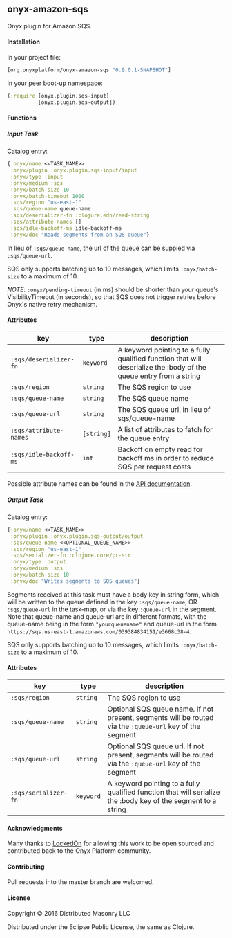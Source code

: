 ## onyx-amazon-sqs

Onyx plugin for Amazon SQS.

#### Installation

In your project file:

```clojure
[org.onyxplatform/onyx-amazon-sqs "0.9.0.1-SNAPSHOT"]
```

In your peer boot-up namespace:

```clojure
(:require [onyx.plugin.sqs-input]
          [onyx.plugin.sqs-output])
```

#### Functions

##### Input Task

Catalog entry:

```clojure
{:onyx/name <<TASK_NAME>>
 :onyx/plugin :onyx.plugin.sqs-input/input
 :onyx/type :input
 :onyx/medium :sqs
 :onyx/batch-size 10
 :onyx/batch-timeout 1000
 :sqs/region "us-east-1"
 :sqs/queue-name queue-name
 :sqs/deserializer-fn :clojure.edn/read-string
 :sqs/attribute-names []
 :sqs/idle-backoff-ms idle-backoff-ms
 :onyx/doc "Reads segments from an SQS queue"}
```

In lieu of `:sqs/queue-name`, the url of the queue can be suppied via `:sqs/queue-url`.

SQS only supports batching up to 10 messages, which limits `:onyx/batch-size` to a maximum of 10.

*NOTE*: `:onyx/pending-timeout` (in ms) should be shorter than your queue's VisibilityTimeout (in seconds), so that SQS does not trigger retries before Onyx's native retry mechanism.

#### Attributes

|key                           | type      | description
|------------------------------|-----------|------------
|`:sqs/deserializer-fn`        | `keyword` | A keyword pointing to a fully qualified function that will deserialize the :body of the queue entry from a string
|`:sqs/region`                 | `string`  | The SQS region to use
|`:sqs/queue-name`             | `string`  | The SQS queue name
|`:sqs/queue-url`              | `string`  | The SQS queue url, in lieu of sqs/queue-name
|`:sqs/attribute-names`        | `[string]`| A list of attributes to fetch for the queue entry 
|`:sqs/idle-backoff-ms`        | `int`     | Backoff on empty read for backoff ms in order to reduce SQS per request costs


Possible attribute names can be found in the <a href="http://docs.aws.amazon.com/AWSJavaSDK/latest/javadoc/com/amazonaws/services/sqs/model/ReceiveMessageRequest.html#withAttributeNames(java.util.Collection)">API documentation</a>.

##### Output Task

Catalog entry:

```clojure
{:onyx/name <<TASK_NAME>>
 :onyx/plugin :onyx.plugin.sqs-output/output
 :sqs/queue-name <<OPTIONAL_QUEUE_NAME>>
 :sqs/region "us-east-1"
 :sqs/serializer-fn :clojure.core/pr-str
 :onyx/type :output
 :onyx/medium :sqs
 :onyx/batch-size 10
 :onyx/doc "Writes segments to SQS queues"}
```

Segments received at this task must have a body key in string form, which will be written to the queue defined in the key `:sqs/queue-name`, OR `:sqs/queue-url` in the task-map, or via the key `:queue-url` in the segment. Note that queue-name and queue-url are in different formats, with the queue-name being in the form `"yourqueuename"` and queue-url in the form `https://sqs.us-east-1.amazonaws.com/039384834151/e3668c38-4`.

SQS only supports batching up to 10 messages, which limits `:onyx/batch-size` to a maximum of 10.

#### Attributes

|key                           | type      | description
|------------------------------|-----------|------------
|`:sqs/region`                 | `string`  | The SQS region to use
|`:sqs/queue-name`             | `string`  | Optional SQS queue name. If not present, segments will be routed via the `:queue-url` key of the segment
|`:sqs/queue-url`              | `string`  | Optional SQS queue url. If not present, segments will be routed via the `:queue-url` key of the segment
|`:sqs/serializer-fn`          | `keyword` | A keyword pointing to a fully qualified function that will serialize the :body key of the segment to a string

#### Acknowledgments

Many thanks to [LockedOn](http://www.lockedon.com) for allowing this work to be open
sourced and contributed back to the Onyx Platform community.

#### Contributing

Pull requests into the master branch are welcomed.

#### License

Copyright © 2016 Distributed Masonry LLC

Distributed under the Eclipse Public License, the same as Clojure.
